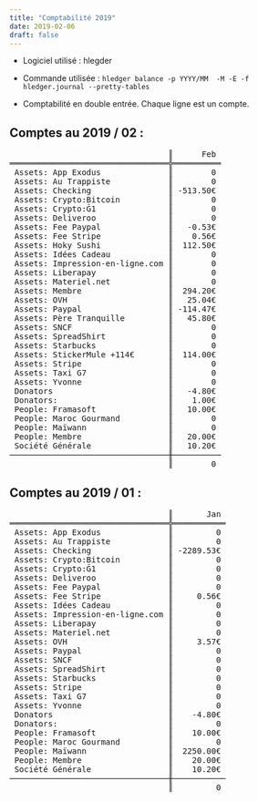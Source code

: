 ```yaml
---
title: "Comptabilité 2019"
date: 2019-02-06
draft: false
---
```


* Logiciel utilisé : hlegder
* Commande utilisée : `hledger balance -p YYYY/MM  -M -E -f hledger.journal --pretty-tables`

* Comptabilité en double entrée. Chaque ligne est un compte.

## Comptes au 2019 / 02 :
<pre>
                                 ║      Feb
═════════════════════════════════╬══════════
 Assets: App Exodus              ║        0
 Assets: Au Trappiste            ║        0
 Assets: Checking                ║ -513.50€
 Assets: Crypto:Bitcoin          ║        0
 Assets: Crypto:Ğ1               ║        0
 Assets: Deliveroo               ║        0
 Assets: Fee Paypal              ║   -0.53€
 Assets: Fee Stripe              ║    0.56€
 Assets: Hoky Sushi              ║  112.50€
 Assets: Idées Cadeau            ║        0
 Assets: Impression-en-ligne.com ║        0
 Assets: Liberapay               ║        0
 Assets: Materiel.net            ║        0
 Assets: Membre                  ║  294.20€
 Assets: OVH                     ║   25.04€
 Assets: Paypal                  ║ -114.47€
 Assets: Père Tranquille         ║   45.80€
 Assets: SNCF                    ║        0
 Assets: SpreadShirt             ║        0
 Assets: Starbucks               ║        0
 Assets: StickerMule +114€       ║  114.00€
 Assets: Stripe                  ║        0
 Assets: Taxi G7                 ║        0
 Assets: Yvonne                  ║        0
 Donators                        ║   -4.80€
 Donators:                       ║    1.00€
 People: Framasoft               ║   10.00€
 People: Maroc Gourmand          ║        0
 People: Maïwann                 ║        0
 People: Membre                  ║   20.00€
 Société Générale                ║   10.20€
─────────────────────────────────╫──────────
                                 ║        0 </pre>

## Comptes au 2019 / 01 :
<pre>
                                 ║       Jan
═════════════════════════════════╬═══════════
 Assets: App Exodus              ║         0
 Assets: Au Trappiste            ║         0
 Assets: Checking                ║ -2289.53€
 Assets: Crypto:Bitcoin          ║         0
 Assets: Crypto:Ğ1               ║         0
 Assets: Deliveroo               ║         0
 Assets: Fee Paypal              ║         0
 Assets: Fee Stripe              ║     0.56€
 Assets: Idées Cadeau            ║         0
 Assets: Impression-en-ligne.com ║         0
 Assets: Liberapay               ║         0
 Assets: Materiel.net            ║         0
 Assets: OVH                     ║     3.57€
 Assets: Paypal                  ║         0
 Assets: SNCF                    ║         0
 Assets: SpreadShirt             ║         0
 Assets: Starbucks               ║         0
 Assets: Stripe                  ║         0
 Assets: Taxi G7                 ║         0
 Assets: Yvonne                  ║         0
 Donators                        ║    -4.80€
 Donators:                       ║         0
 People: Framasoft               ║    10.00€
 People: Maroc Gourmand          ║         0
 People: Maïwann                 ║  2250.00€
 People: Membre                  ║    20.00€
 Société Générale                ║    10.20€
─────────────────────────────────╫───────────
                                 ║         0 </pre>

